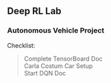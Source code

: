 ## Deep RL Lab
### Autonomous Vehicle Project

Checklist:
> Complete TensorBoard Doc <br>
> Carla Costum Car Setup <br> 
> Start DQN Doc <br>
